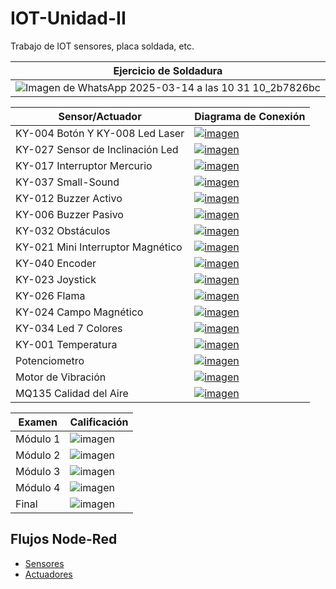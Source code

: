 # IOT-Unidad-II
Trabajo de IOT sensores, placa soldada, etc.

| Ejercicio de Soldadura |
|-------------|
|![Imagen de WhatsApp 2025-03-14 a las 10 31 10_2b7826bc](https://github.com/user-attachments/assets/7c997398-b517-41b1-972c-55d81ea5277f)|

| Sensor/Actuador |Diagrama de Conexión|
|-------------|-------------|
|KY-004 Botón Y KY-008 Led Laser|[![imagen](https://github.com/user-attachments/assets/b8069fab-0bb5-4c4f-8c38-2818cfbb6a5a)](https://app.cirkitdesigner.com/project/bb6bf2d9-9a7d-45fb-b351-6c83b7f5c121)|
|KY-027 Sensor de Inclinación Led|[![imagen](https://github.com/user-attachments/assets/0043a010-b29b-4d6b-a383-b0c00531949f)](https://app.cirkitdesigner.com/project/73b22433-27b8-4678-ba75-cc712300fd9c)|
|KY-017 Interruptor Mercurio|[![imagen](https://github.com/user-attachments/assets/5f541f4c-d084-45fe-890c-c6a257b416c3)](https://app.cirkitdesigner.com/project/a670e1f7-8a83-49b8-8e5b-9d4a8f4e6951)|
|KY-037 Small-Sound|[![imagen](https://github.com/user-attachments/assets/31a80a3e-104a-4f9d-b3d2-aa4337d6604f)](https://app.cirkitdesigner.com/project/157e1636-7a2c-4813-889e-552c1ac93256)|
|KY-012 Buzzer Activo|[![imagen](https://github.com/user-attachments/assets/6b3ff1ac-37ed-434e-b588-a83b58e70064)](https://app.cirkitdesigner.com/project/a521f5fb-c66a-461c-8cc6-cdf88f5e7d2c)|
|KY-006 Buzzer Pasivo|[![imagen](https://github.com/user-attachments/assets/b2036efc-97f1-4fd7-bbc3-407393f02c65)](https://app.cirkitdesigner.com/project/6d414933-5a8c-4abc-8745-97b31a0b95ed)|
|KY-032 Obstáculos|[![imagen](https://github.com/user-attachments/assets/f9c78456-5637-4198-b56d-ac9ce01a060e)](https://app.cirkitdesigner.com/project/dade1ed8-29d9-4986-b79f-3d6a5e2724ff)|
|KY-021 Mini Interruptor Magnético|[![imagen](https://github.com/user-attachments/assets/6016846e-8dac-4b06-8ea3-acf6f8b818d8)](https://app.cirkitdesigner.com/project/baa7a8f8-3b96-42fe-b128-4a0f131691ed)|
|KY-040 Encoder|[![imagen](https://github.com/user-attachments/assets/40531526-b697-411b-a70a-2e4343f0ae6f)](https://app.cirkitdesigner.com/project/0268a776-75cd-4b1f-902f-8ff0fa073abc)|
|KY-023 Joystick|[![imagen](https://github.com/user-attachments/assets/a247b3ea-4813-4207-ae71-cadb0a1c5698)](https://app.cirkitdesigner.com/project/141b0de3-5173-451c-b7c2-c56864f75156)|
|KY-026 Flama|[![imagen](https://github.com/user-attachments/assets/e440f476-73cf-4e33-b517-37ab5acd31ec)](https://app.cirkitdesigner.com/project/c76b8a46-1c90-4461-bcc4-1a7327f26916)|
|KY-024 Campo Magnético|[![imagen](https://github.com/user-attachments/assets/67c4fc62-036e-49b0-ab68-f9d3551c5f12)](https://app.cirkitdesigner.com/project/a712899d-3b50-4aa3-8837-4bec7b5578a1)|
|KY-034 Led 7 Colores|[![imagen](https://github.com/user-attachments/assets/a80d1004-b358-4d96-a8c5-74a2f1f84714)](https://app.cirkitdesigner.com/project/61a67f8b-80ca-4049-b9ed-a4279db3da01)|
|KY-001 Temperatura|[![imagen](https://github.com/user-attachments/assets/d5622a36-8da3-44f4-8de2-bb75a3ee9c88)](https://app.cirkitdesigner.com/project/33585839-d3ab-40af-891a-3cff15c6d510)|
|Potenciometro|[![imagen](https://github.com/user-attachments/assets/3ea4b3ba-5502-4a07-a4ae-6c517c8b4401)](https://app.cirkitdesigner.com/project/5c967f55-252b-49a5-aeb9-6b13dd9e03b0)|
|Motor de Vibración|[![imagen](https://github.com/user-attachments/assets/5397d606-4b62-48c4-802e-48fa3a69bcba)](https://app.cirkitdesigner.com/project/141b0de3-5173-451c-b7c2-c56864f75156)|
|MQ135 Calidad del Aire|[![imagen](https://github.com/user-attachments/assets/faf328ee-0f7c-48e9-b0a6-8f7218849240)](https://app.cirkitdesigner.com/project/005804f4-d2b4-4077-b144-09514aaaba6b)|

| Examen |Calificación|
|-------------|-------------|
|Módulo 1|![imagen](https://github.com/user-attachments/assets/5995e73e-af1b-4b05-ab30-fdcae6504a33)|
|Módulo 2|![imagen](https://github.com/user-attachments/assets/94f35e13-8440-448d-909e-da886e00930d)|
|Módulo 3|![imagen](https://github.com/user-attachments/assets/7c77eecf-0e0d-48c8-b550-ab7efd30df66)|
|Módulo 4|![imagen](https://github.com/user-attachments/assets/1f5de0e9-1839-47fb-ba90-3838cfb17fbf)|
|Final|![imagen](https://github.com/user-attachments/assets/76709188-09aa-4f18-97a5-289cd1911672)|

## Flujos Node-Red
- [Sensores](https://github.com/MiguelAlvarezIbarraUTNG/IOT-Unidad-II/blob/main/flowSensor.json)
- [Actuadores](https://github.com/MiguelAlvarezIbarraUTNG/IOT-Unidad-II/blob/main/flowActuador.json)
